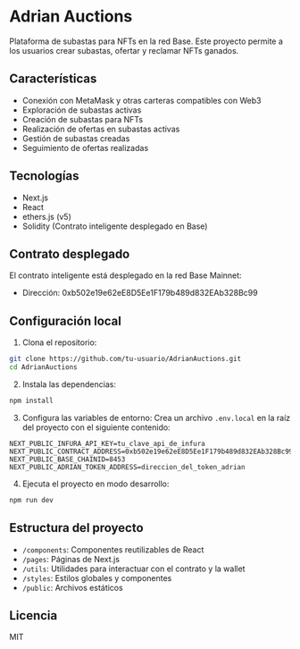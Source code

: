 # Adrian Auctions

Plataforma de subastas para NFTs en la red Base. Este proyecto permite a los usuarios crear subastas, ofertar y reclamar NFTs ganados.

## Características

- Conexión con MetaMask y otras carteras compatibles con Web3
- Exploración de subastas activas
- Creación de subastas para NFTs
- Realización de ofertas en subastas activas
- Gestión de subastas creadas
- Seguimiento de ofertas realizadas

## Tecnologías

- Next.js
- React
- ethers.js (v5)
- Solidity (Contrato inteligente desplegado en Base)

## Contrato desplegado

El contrato inteligente está desplegado en la red Base Mainnet:
- Dirección: 0xb502e19e62eE8D5Ee1F179b489d832EAb328Bc99

## Configuración local

1. Clona el repositorio:
```bash
git clone https://github.com/tu-usuario/AdrianAuctions.git
cd AdrianAuctions
```

2. Instala las dependencias:
```bash
npm install
```

3. Configura las variables de entorno:
Crea un archivo `.env.local` en la raíz del proyecto con el siguiente contenido:
```
NEXT_PUBLIC_INFURA_API_KEY=tu_clave_api_de_infura
NEXT_PUBLIC_CONTRACT_ADDRESS=0xb502e19e62eE8D5Ee1F179b489d832EAb328Bc99
NEXT_PUBLIC_BASE_CHAINID=8453
NEXT_PUBLIC_ADRIAN_TOKEN_ADDRESS=direccion_del_token_adrian
```

4. Ejecuta el proyecto en modo desarrollo:
```bash
npm run dev
```

## Estructura del proyecto

- `/components`: Componentes reutilizables de React
- `/pages`: Páginas de Next.js
- `/utils`: Utilidades para interactuar con el contrato y la wallet
- `/styles`: Estilos globales y componentes
- `/public`: Archivos estáticos

## Licencia

MIT 